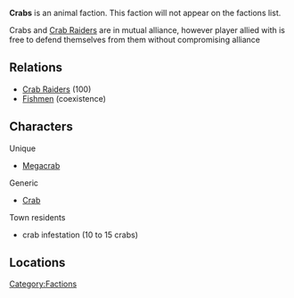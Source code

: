 **Crabs** is an animal faction. This faction will not appear on the
factions list.

Crabs and [Crab Raiders](02%20-%20Projects%20&%20Wikis/Kenshi/Kenshi%20Wiki/Kenshi%20Wiki%20Template/Crab_Raiders.md "wikilink") are in mutual
alliance, however player allied with [](02%20-%20Projects%20&%20Wikis/Kenshi/Kenshi%20Wiki/Kenshi%20Wiki%20Template/Crab_Raiders.md) is free to defend themselves from them
without compromising alliance

## Relations

- [Crab Raiders](02%20-%20Projects%20&%20Wikis/Kenshi/Kenshi%20Wiki/Kenshi%20Wiki%20Template/Crab_Raiders.md "wikilink") (100)
- [Fishmen](02%20-%20Projects%20&%20Wikis/Kenshi/Kenshi%20Wiki/Kenshi%20Wiki%20Template/Fishmen.md "wikilink") (coexistence)

## Characters

Unique

- [Megacrab](Megacrab.md "wikilink")

Generic

- [Crab](Crab.md "wikilink")

Town residents

- crab infestation (10 to 15 crabs)

## Locations

[Category:Factions](Category:Factions "wikilink")